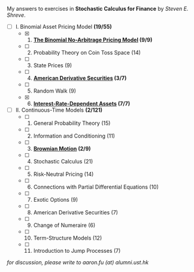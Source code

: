 My answers to exercises in **Stochastic Calculus for Finance** by *Steven E. Shreve*.

- [ ] I. Binomial Asset Pricing Model **(19/55)**
    - [x] 1. **[The Binomial No-Arbitrage Pricing Model](101-binomial.pdf) (9/9)**
    - [ ] 2. Probability Theory on Coin Toss Space (14)
    - [ ] 3. State Prices (9)
    - [ ] 4. **[American Derivative Securities](104-american.pdf) (3/7)**
    - [ ] 5. Random Walk (9)
    - [x] 6. **[Interest-Rate-Dependent Assets](106-interest-rate.pdf) (7/7)**

- [ ] II. Continuous-Time Models **(2/121)**
    - [ ] 1. General Probability Theory (15)
    - [ ] 2. Information and Conditioning (11)
    - [ ] 3. **[Brownian Motion](203-brownian-motion.pdf) (2/9)**
    - [ ] 4. Stochastic Calculus (21)
    - [ ] 5. Risk-Neutral Pricing (14)
    - [ ] 6. Connections with Partial Differential Equations (10)
    - [ ] 7. Exotic Options (9)
    - [ ] 8. American Derivative Securities (7)
    - [ ] 9. Change of Numeraire (6)
    - [ ] 10. Term-Structure Models (12)
    - [ ] 11. Introduction to Jump Processes (7)

*for discussion, please write to aaron.fu (at) alumni.ust.hk*
